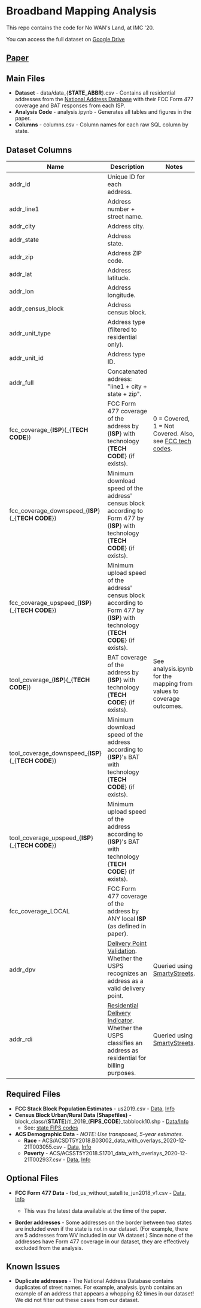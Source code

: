 # Broadband Mapping Analysis

This repo contains the code for No WAN's Land, at IMC '20.

You can access the full dataset on [Google Drive](https://drive.google.com/drive/u/3/folders/12mTemnw0QdEr4EGQpImCkmTHVb36IqSL)

## [Paper](https://dl.acm.org/doi/abs/10.1145/3419394.3423652)

## Main Files
- **Dataset** - data/data_{**STATE_ABBR**}.csv - Contains all residential addresses from the [National Address Database](https://www.transportation.gov/gis/national-address-database/national-address-database-0) with their FCC Form 477 coverage and BAT responses from each ISP.
- **Analysis Code** - analysis.ipynb - Generates all tables and figures in the paper.
- **Columns** - columns.csv - Column names for each raw SQL column by state.

## Dataset Columns
| Name | Description | Notes |
|-|-|-|
| addr\_id | Unique ID for each address. |  |
| addr\_line1 | Address number + street name. |  |
| addr\_city | Address city. |  |
| addr\_state | Address state. |  |
| addr\_zip | Address ZIP code. |  |
| addr\_lat | Address latitude. |  |
| addr\_lon | Address longitude. |  |
| addr\_census_block | Address census block. |  |
| addr\_unit_type | Address type (filtered to residential only). |  |
| addr\_unit\_id | Address type ID. |  |
| addr\_full | Concatenated address: "line1 + city + state + zip". |  |
| fcc\_coverage\_{**ISP**}(\_{**TECH CODE**}) | FCC Form 477 coverage of the address by {**ISP**} with technology {**TECH CODE**} (if exists). | 0 = Covered, 1 = Not Covered.  Also, see [FCC tech codes](https://www.fcc.gov/general/technology-codes-used-fixed-broadband-deployment-data). |
| fcc\_coverage\_downspeed\_{**ISP**}(\_{**TECH CODE**}) |  Minimum download speed of the address' census block according to Form 477 by {**ISP**} with technology {**TECH CODE**} (if exists). |  |
| fcc\_coverage\_upspeed\_{**ISP**}(\_{**TECH CODE**}) | Minimum upload speed of the address' census block according to Form 477 by {**ISP**} with technology {**TECH CODE**} (if exists). |  |
| tool\_coverage\_{**ISP**}(\_{**TECH CODE**}) | BAT coverage of the address by {**ISP**} with technology {**TECH CODE**} (if exists). | See analysis.ipynb for the mapping from values to coverage outcomes. |
| tool\_coverage\_downspeed\_{**ISP**}(\_{**TECH CODE**}) | Minimum download speed of the address according to {**ISP**}'s BAT with technology {**TECH CODE**} (if exists). |  |
| tool\_coverage\_upspeed\_{**ISP**}(\_{**TECH CODE**}) | Minimum upload speed of the address according to {**ISP**}'s BAT with technology {**TECH CODE**} (if exists). |  |
| fcc\_coverage\_LOCAL | FCC Form 477 coverage of the address by ANY local **ISP** (as defined in paper). |  |
| addr_dpv | [Delivery Point Validation](https://postalpro.usps.com/address-quality/dpv). Whether the USPS recognizes an address as a valid delivery point. | Queried using [SmartyStreets](https://smartystreets.com/). | |
| addr_rdi | [Residential Delivery Indicator](https://qusps.usps.com/nationalpremieraccounts/rdi.htm). Whether the USPS classifies an address as residential for billing purposes. | Queried using [SmartyStreets](https://smartystreets.com/). |

## Required Files
- **FCC Stack Block Population Estimates** - us2019.csv - [Data](https://www.fcc.gov/file/19314/download), [Info](https://www.fcc.gov/staff-block-estimates)
- **Census Block Urban/Rural Data (Shapefiles)** - block_class/{**STATE**}/tl\_2019\_{**FIPS_CODE**}\_tabblock10.shp - [Data/Info](https://www.census.gov/geographies/mapping-files/time-series/geo/tiger-line-file.html)
    - See: [state FIPS codes](https://www.nrcs.usda.gov/wps/portal/nrcs/detail/?cid=nrcs143_013696)
- **ACS Demographic Data** - _NOTE: Use transposed, 5-year estimates._
    - **Race** - ACS/ACSDT5Y2018.B03002_data_with_overlays_2020-12-21T003055.csv - [Data](https://data.census.gov/cedsci/table?q=ACSDT1Y2019.B03002&tid=ACSDT1Y2019.B03002&hidePreview=true), [Info](https://api.census.gov/data/2017/acs/acs1/groups/B03002.html)
    - **Poverty** - ACS/ACSST5Y2018.S1701_data_with_overlays_2020-12-21T002937.csv - [Data](https://data.census.gov/cedsci/table?q=ACSST1Y2019.S1701&tid=ACSST1Y2019.S1701&hidePreview=true), [Info](https://api.census.gov/data/2019/acs/acs1/subject/groups/S1701.html)

## Optional Files
- **FCC Form 477 Data** - fbd_us_without_satellite_jun2018_v1.csv - [Data](http://transition.fcc.gov/form477/BroadbandData/Fixed/Jun18/Version%201/US-Fixed-without-Satellite-Jun2018.zip), [Info](https://www.fcc.gov/general/broadband-deployment-data-fcc-form-477)
    - This was the latest data available at the time of the paper.

- **Border addresses** - Some addresses on the border between two states are included even if the state is not in our dataset. (For example, there are 5 addresses from WV included in our VA dataset.) Since none of the addresses have Form 477 coverage in our dataset, they are effectively excluded from the analysis.
## Known Issues
- **Duplicate addresses** - The National Address Database contains duplicates of street names. For example, analysis.ipynb contains an example of an address that appears a whopping 62 times in our dataset! We did not filter out these cases from our dataset.
